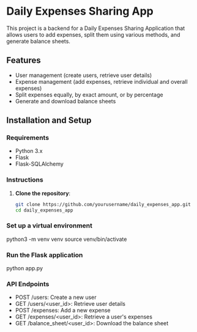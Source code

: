 # Daily Expenses Sharing App

This project is a backend for a Daily Expenses Sharing Application that allows users to add expenses, split them using various methods, and generate balance sheets.

## Features
- User management (create users, retrieve user details)
- Expense management (add expenses, retrieve individual and overall expenses)
- Split expenses equally, by exact amount, or by percentage
- Generate and download balance sheets

## Installation and Setup

### Requirements
- Python 3.x
- Flask
- Flask-SQLAlchemy

### Instructions
1. **Clone the repository**:
   ```bash
   git clone https://github.com/yourusername/daily_expenses_app.git
   cd daily_expenses_app
### Set up a virtual environment
python3 -m venv venv
source venv/bin/activate

### Run the Flask application
python app.py

### API Endpoints
- POST /users: Create a new user
- GET /users/<user_id>: Retrieve user details
- POST /expenses: Add a new expense
- GET /expenses/<user_id>: Retrieve a user's expenses
- GET /balance_sheet/<user_id>: Download the balance sheet
